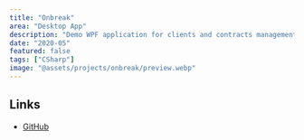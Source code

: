 ```yaml
---
title: "Onbreak"
area: "Desktop App"
description: "Demo WPF application for clients and contracts management"
date: "2020-05"
featured: false
tags: ["CSharp"]
image: "@assets/projects/onbreak/preview.webp"
---
```


## Links

- [GitHub](https://github.com/Jaycedam/OnBreakServices)
